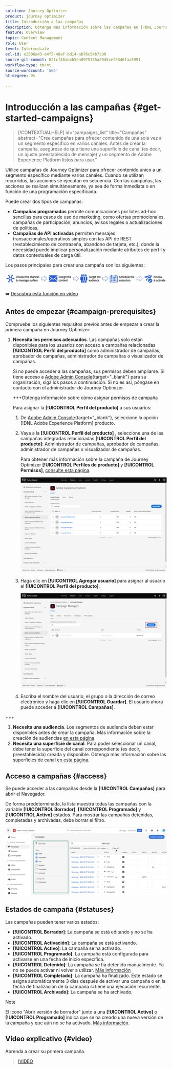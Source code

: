 ```yaml
---
solution: Journey Optimizer
product: journey optimizer
title: Introducción a las campañas
description: Obtenga más información sobre las campañas en [!DNL Journey Optimizer]
feature: Overview
topic: Content Management
role: User
level: Intermediate
exl-id: e2506a43-e4f5-48af-bd14-ab76c54b7c90
source-git-commit: 021cf48ab4b5ea8975135a20d5cef8846faa5991
workflow-type: tm+mt
source-wordcount: '564'
ht-degree: 9%

---
```


# Introducción a las campañas {#get-started-campaigns}

>[!CONTEXTUALHELP]
>id="campaigns_list"
>title="Campañas"
>abstract="Cree campañas para ofrecer contenido de una sola vez a un segmento específico en varios canales. Antes de crear la campaña, asegúrese de que tiene una superficie de canal (es decir, un ajuste preestablecido de mensaje) y un segmento de Adobe Experience Platform listos para usar."

Utilice campañas de Journey Optimizer para ofrecer contenido único a un segmento específico mediante varios canales. Cuando se utilizan recorridos, las acciones se ejecutan en secuencia. Con las campañas, las acciones se realizan simultáneamente, ya sea de forma inmediata o en función de una programación especificada.

Puede crear dos tipos de campañas:

* **Campañas programadas** permite comunicaciones por lotes ad-hoc sencillas para casos de uso de marketing, como ofertas promocionales, campañas de participación, anuncios, avisos legales o actualizaciones de políticas.
* **Campañas de API activadas** permiten mensajes transaccionales/operativos simples con las API de REST (restablecimiento de contraseña, abandono de tarjeta, etc.), donde la necesidad puede implicar personalización mediante atributos de perfil y datos contextuales de carga útil.

Los pasos principales para crear una campaña son los siguientes:

![](assets/create-campaign-process.png)

➡️ [Descubra esta función en vídeo](#video)

## Antes de empezar {#campaign-prerequisites}

Compruebe los siguientes requisitos previos antes de empezar a crear la primera campaña en Journey Optimizer:

1. **Necesita los permisos adecuados**. Las campañas solo están disponibles para los usuarios con acceso a campañas relacionadas **[!UICONTROL Perfil del producto]** como administrador de campañas, aprobador de campañas, administrador de campañas o visualizador de campañas.

   Si no puede acceder a las campañas, sus permisos deben ampliarse. Si tiene acceso a [Adobe Admin Console](https://adminconsole.adobe.com/){target=&quot;_blank&quot;} para su organización, siga los pasos a continuación. Si no es así, póngase en contacto con el administrador de Journey Optimizer.

   +++Obtenga información sobre cómo asignar permisos de campaña

   Para asignar la **[!UICONTROL Perfil del producto]** a sus usuarios:

   1. De [Adobe Admin Console](https://adminconsole.adobe.com/){target=&quot;_blank&quot;}, seleccione la opción [!DNL Adobe Experience Platform] producto.

   1. Vaya a la **[!UICONTROL Perfil del producto]** , seleccione una de las campañas integradas relacionadas **[!UICONTROL Perfil del producto]**: Administrador de campañas, aprobador de campañas, administrador de campañas o visualizador de campañas.

      Para obtener más información sobre la campaña de Journey Optimizer **[!UICONTROL Perfiles de producto]** y **[!UICONTROL Permisos]**, [consulte esta página](../administration/ootb-product-profiles.md).

      ![](assets/do-not-localize/admin_1.png)

   1. Haga clic en **[!UICONTROL Agregar usuario]** para asignar al usuario el **[!UICONTROL Perfil del producto]**.

      ![](assets/do-not-localize/admin_2.png)

   1. Escriba el nombre del usuario, el grupo o la dirección de correo electrónico y haga clic en **[!UICONTROL Guardar]**.
   El usuario ahora puede acceder a **[!UICONTROL Campañas]**.

+++

1. **Necesita una audiencia**. Los segmentos de audiencia deben estar disponibles antes de crear la campaña. Más información sobre la creación de audiencias [en esta página](../segment/about-segments.md).
1. **Necesita una superficie de canal**. Para poder seleccionar un canal, debe tener la superficie del canal correspondiente (es decir, preestablecida) creada y disponible. Obtenga más información sobre las superficies de canal [en esta página](../configuration/channel-surfaces.md).

## Acceso a campañas {#access}

Se puede acceder a las campañas desde la **[!UICONTROL Campañas]** para abrir el Navegador.

De forma predeterminada, la lista muestra todas las campañas con la variable **[!UICONTROL Borrador]**, **[!UICONTROL Programado]** y **[!UICONTROL Activo]** estados. Para mostrar las campañas detenidas, completadas y archivadas, debe borrar el filtro.

![](assets/create-campaign-list.png)

## Estados de campaña {#statuses}

Las campañas pueden tener varios estados:

* **[!UICONTROL Borrador]**: La campaña se está editando y no se ha activado.
* **[!UICONTROL Activación]**: La campaña se está activando.
* **[!UICONTROL Activo]**: La campaña se ha activado.
* **[!UICONTROL Programado]**: La campaña está configurada para activarse en una fecha de inicio específica.
* **[!UICONTROL Detenido]**: La campaña se ha detenido manualmente. Ya no se puede activar ni volver a utilizar. [Más información](modify-stop-campaign.md#stop)
* **[!UICONTROL Completado]**: La campaña ha finalizado. Este estado se asigna automáticamente 3 días después de activar una campaña o en la fecha de finalización de la campaña si tiene una ejecución recurrente.
* **[!UICONTROL Archivado]**: La campaña se ha archivado.

>[!NOTE]
>
>El icono &quot;Abrir versión de borrador&quot; junto a una **[!UICONTROL Activo]** o **[!UICONTROL Programado]** indica que se ha creado una nueva versión de la campaña y que aún no se ha activado. [Más información](modify-stop-campaign.md#modify).

## Vídeo explicativo {#video}

Aprenda a crear su primera campaña.

>[!VIDEO](https://video.tv.adobe.com/v/346680?quality=12)
